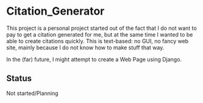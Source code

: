# Citation_Generator
This project is a personal project started out of the fact that I do not want to pay to get a citation generated for me,
but at the same time I wanted to be able to create citations quickly. This is text-based: no GUI, no fancy web site, mainly because I
do not know how to make stuff that way.

In the (far) future, I might attempt to create a Web Page using Django.

## Status
Not started/Planning
